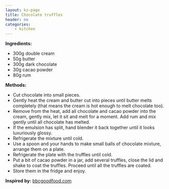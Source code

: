 ```yaml
---
layout: kz-page
title: Chocolate truffles
header: no
categories:
    - kitchen
---
```


**Ingredients:**

* 300g double cream
* 50g butter
* 300g dark chocolate
* 30g cacao powder
* 80g rum

**Methods:**

* Cut chocolate into small pieces.
* Gently heat the cream and butter cut into pieces until butter melts completely (that means the cream is hot enough to melt chocolate too).
* Remove from the heat, add all chocolate and cacao powder into the cream, gently mix, let it sit and melt for a moment. Add rum and mix gently until all chocolate has melted. 
* If the emulsion has split, hand blender it back together until it looks luxuriously glossy.
* Refrigerate the mixture until cold.
* Use a spoon and your hands to make small balls of chocolate mixture, arrange them on a plate.
* Refrigerate the plate with the truffles until cold.
* Put a bit of cacao powder in a jar, add several truffles, close the lid and shake to coat the truffles. Proceed until all the truffles are coated. 
* Store them in the fridge and enjoy.

**Inspired by:** [bbcgoodfood.com](https://www.bbcgoodfood.com/recipes/easy-chocolate-truffles)
